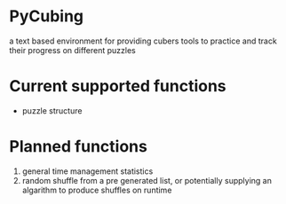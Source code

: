 # PyCubing
a text based environment for providing cubers tools to practice and track their progress on different puzzles

# Current supported functions
* puzzle structure

# Planned functions
1. general time management statistics
2. random shuffle from a pre generated list, or potentially supplying an algarithm to produce shuffles on runtime
